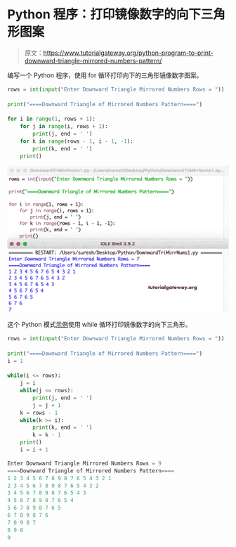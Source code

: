 # Python 程序：打印镜像数字的向下三角形图案

> 原文：<https://www.tutorialgateway.org/python-program-to-print-downward-triangle-mirrored-numbers-pattern/>

编写一个 Python 程序，使用 for 循环打印向下的三角形镜像数字图案。

```py
rows = int(input("Enter Downward Triangle Mirrored Numbers Rows = "))

print("====Downward Triangle of Mirrored Numbers Pattern====")

for i in range(1, rows + 1):
    for j in range(i, rows + 1):
        print(j, end = ' ')
    for k in range(rows - 1, i - 1, -1):
        print(k, end = ' ')       
    print()
```

![Python Program to Print Downward Triangle Mirrored Numbers Pattern](img/bdf59b54ecb0c634779ce598037d09c7.png)

这个 Python 模式[示例](https://www.tutorialgateway.org/python-programming-examples/)使用 while 循环打印镜像数字的向下三角形。

```py
rows = int(input("Enter Downward Triangle Mirrored Numbers Rows = "))

print("====Downward Triangle of Mirrored Numbers Pattern====")
i = 1

while(i <= rows):
    j = i
    while(j <= rows):
        print(j, end = ' ')
        j = j + 1
    k = rows - 1
    while(k >= i):
        print(k, end = ' ')
        k = k - 1
    print()
    i = i + 1
```

```py
Enter Downward Triangle Mirrored Numbers Rows = 9
====Downward Triangle of Mirrored Numbers Pattern====
1 2 3 4 5 6 7 8 9 8 7 6 5 4 3 2 1 
2 3 4 5 6 7 8 9 8 7 6 5 4 3 2 
3 4 5 6 7 8 9 8 7 6 5 4 3 
4 5 6 7 8 9 8 7 6 5 4 
5 6 7 8 9 8 7 6 5 
6 7 8 9 8 7 6 
7 8 9 8 7 
8 9 8 
9 
```